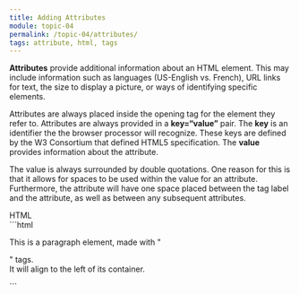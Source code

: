```yaml
---
title: Adding Attributes
module: topic-04
permalink: /topic-04/attributes/
tags: attribute, html, tags
---
```


<div class="divider-heading"></div>

**Attributes** provide additional information about an HTML element. This may include information such as languages (US-English vs. French), URL links for text, the size to display a picture, or ways of identifying specific elements.

Attributes are always placed inside the opening tag for the element they refer to. Attributes are always provided in a **key=“value”** pair. The **key** is an identifier the the browser processor will recognize. These keys are defined by the W3 Consortium that defined HTML5 specification. The **value** provides information about the attribute.

The value is always surrounded by double quotations. One reason for this is that it allows for spaces to be used within the value for an attribute. Furthermore, the attribute will have one space placed between the tag label and the attribute, as well as between any subsequent attributes.

<div id="code-heading">HTML</div>
```html
<p align="left">This is a paragraph element, made with "<p>" tags.
<br/>
It will align to the left of its container.</p>
```
